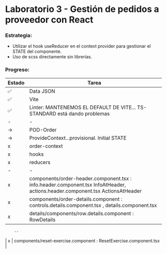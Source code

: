 # Laboratorio 3 - Gestión de pedidos a proveedor con React

### Estrategia:
  - Utilizar el hook useReducer en el context provider para gestionar el STATE del componente.
  - Uso de scss directamente sin librerías.


### Progreso:
| Estado | Tarea |
| -------- | ------- |
| ✅ | Data JSON |
| ✅ | Vite |
| ✅ | Linter: MANTENEMOS EL DEFAULT DE VITE... TS-STANDARD está dando problemas | 
| - | - |
| -> | POD-Order | OrderScene.tsx OrderScene
| -> | ProvideContext...provisional. Initial STATE |
| x |   order-context | order-context.tsx : OrderContext , OrderContextProvider
| x |   hooks | use-order.hook.ts // useContext
| x |   reducers | order-reducer.ts //ACTION_TYPES, orderReducer(initialState,action:{payload,type})
| - | - |
| x |   components/order-header.component.tsx : info.header.component.tsx InfoAtHeader, actions.header.component.tsx ActionsAtHeader|
| x |   components/order-details.component : controls.details.component.tsx , details.component.tsx |
| x |     details/components/row.details.component : RowDetails |
        --
| x |   components/reset-exercise.component : ResetExercise.component.tsx |
